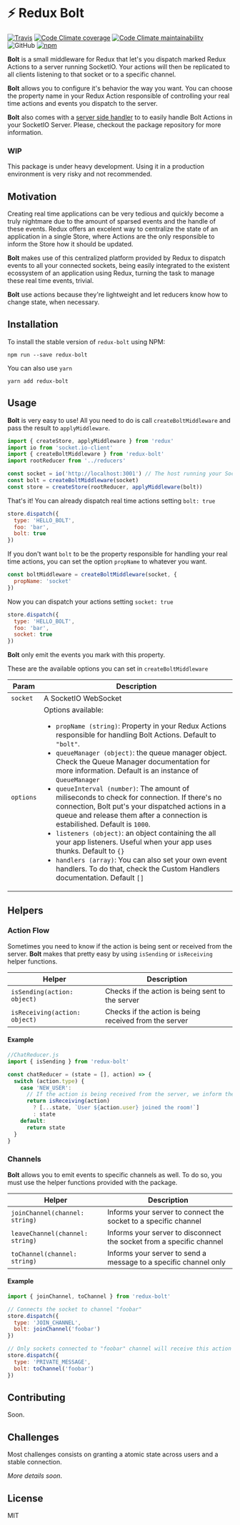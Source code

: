 # ⚡️ Redux Bolt

[![Travis](https://img.shields.io/travis/vvinhas/redux-bolt.svg?style=flat-square)](https://travis-ci.org/vvinhas/redux-bolt?branch=master)
[![Code Climate coverage](https://img.shields.io/codeclimate/coverage/vvinhas/redux-bolt.svg?style=flat-square)](https://codeclimate.com/github/vvinhas/redux-bolt)
[![Code Climate maintainability](https://img.shields.io/codeclimate/maintainability/vvinhas/redux-bolt.svg?style=flat-square)](https://codeclimate.com/github/vvinhas/redux-bolt)
![GitHub](https://img.shields.io/github/license/vvinhas/redux-bolt.svg?style=flat-square)
[![npm](https://img.shields.io/npm/v/redux-bolt.svg?style=flat-square)](https://www.npmjs.com/package/redux-bolt)

**Bolt** is a small middleware for Redux that let's you dispatch marked Redux Actions to a server running SocketIO. Your actions will then be replicated to all clients listening to that socket or to a specific channel.

**Bolt** allows you to configure it's behavior the way you want. You can choose the property name in your Redux Action responsible of controlling your real time actions and events you dispatch to the server.

**Bolt** also comes with a [server side handler](http://github.com/vvinhas/redux-bolt-server) to to easily handle Bolt Actions in your SocketIO Server. Please, checkout the package repository for more information.

### WIP

This package is under heavy development. Using it in a production environment is very risky and not recommended.

## Motivation

Creating real time applications can be very tedious and quickly become a truly nightmare due to the amount of sparsed events and the handle of these events. Redux offers an excelent way to centralize the state of an application in a single Store, where Actions are the only responsible to inform the Store how it should be updated.

**Bolt** makes use of this centralized platform provided by Redux to dispatch events to all your connected sockets, being easily integrated to the existent ecossystem of an application using Redux, turning the task to manage these real time events, trivial.

**Bolt** use actions because they're lightweight and let reducers know how to change state, when necessary.

## Installation

To install the stable version of `redux-bolt` using NPM:

```
npm run --save redux-bolt
```

You can also use `yarn`

```
yarn add redux-bolt
```

## Usage

**Bolt** is very easy to use! All you need to do is call `createBoltMiddleware` and pass the result to `applyMiddleware`.

```js
import { createStore, applyMiddleware } from 'redux'
import io from 'socket.io-client'
import { createBoltMiddleware } from 'redux-bolt'
import rootReducer from '../reducers'

const socket = io('http://localhost:3001') // The host running your SocketIO
const bolt = createBoltMiddleware(socket)
const store = createStore(rootReducer, applyMiddleware(bolt))
```

That's it! You can already dispatch real time actions setting `bolt: true`

```js
store.dispatch({
  type: 'HELLO_BOLT',
  foo: 'bar',
  bolt: true
})
```

If you don't want `bolt` to be the property responsible for handling your real time actions, you can set the option `propName` to whatever you want.

```js
const boltMiddleware = createBoltMiddleware(socket, {
  propName: 'socket'
})
```

Now you can dispatch your actions setting `socket: true`

```js
store.dispatch({
  type: 'HELLO_BOLT',
  foo: 'bar',
  socket: true
})
```

**Bolt** only emit the events you mark with this property.

These are the available options you can set in `createBoltMiddleware`

| Param     | Description                                                                                                                                                                                                                                                                                                                                                                                                                                                                                                                                                                                                                                                                                                                                                                                                                        |
| --------- | ---------------------------------------------------------------------------------------------------------------------------------------------------------------------------------------------------------------------------------------------------------------------------------------------------------------------------------------------------------------------------------------------------------------------------------------------------------------------------------------------------------------------------------------------------------------------------------------------------------------------------------------------------------------------------------------------------------------------------------------------------------------------------------------------------------------------------------- |
| `socket`  | A SocketIO WebSocket                                                                                                                                                                                                                                                                                                                                                                                                                                                                                                                                                                                                                                                                                                                                                                                                               |
| `options` | Options available: <ul><li>`propName (string)`: Property in your Redux Actions responsible for handling Bolt Actions. Default to `"bolt"`.</li><li>`queueManager (object)`: the queue manager object. Check the Queue Manager documentation for more information. Default is an instance of `QueueManager`</li><li>`queueInterval (number)`: The amount of miliseconds to check for connection. If there's no connection, Bolt put's your dispatched actions in a queue and release them after a connection is estabilished. Default is `1000`.</li><li>`listeners (object)`: an object containing the all your app listeners. Useful when your app uses thunks. Default to `{}`</li><li>`handlers (array)`: You can also set your own event handlers. To do that, check the Custom Handlers documentation. Default `[]`</li></ul> |

## Helpers

### Action Flow

Sometimes you need to know if the action is being sent or received from the server. **Bolt** makes that pretty easy by using `isSending` or `isReceiving` helper functions.

| Helper                        | Description                                            |
| ----------------------------- | ------------------------------------------------------ |
| `isSending(action: object)`   | Checks if the action is being sent to the server       |
| `isReceiving(action: object)` | Checks if the action is being received from the server |

#### Example

```js
//ChatReducer.js
import { isSending } from 'redux-bolt'

const chatReducer = (state = [], action) => {
  switch (action.type) {
    case 'NEW_USER':
      // If the action is being received from the server, we inform the other users
      return isReceiving(action)
        ? [...state, `User ${action.user} joined the room!`]
        : state
    default:
      return state
  }
}
```

### Channels

**Bolt** allows you to emit events to specific channels as well. To do so, you must use the helper functions provided with the package.

| Helper                          | Description                                                          |
| ------------------------------- | -------------------------------------------------------------------- |
| `joinChannel(channel: string)`  | Informs your server to connect the socket to a specific channel      |
| `leaveChannel(channel: string)` | Informs your server to disconnect the socket from a specific channel |
| `toChannel(channel: string)`    | Informs your server to send a message to a specific channel only     |

#### Example

```js
import { joinChannel, toChannel } from 'redux-bolt'

// Connects the socket to channel "foobar"
store.dispatch({
  type: 'JOIN_CHANNEL',
  bolt: joinChannel('foobar')
})

// Only sockets connected to "foobar" channel will receive this action
store.dispatch({
  type: 'PRIVATE_MESSAGE',
  bolt: toChannel('foobar')
})
```

## Contributing

Soon.

## Challenges

Most challenges consists on granting a atomic state across users and a stable connection.

_More details soon_.

## License

MIT
